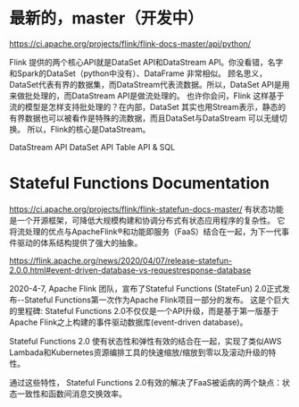 # 最新的，master（开发中）
https://ci.apache.org/projects/flink/flink-docs-master/api/python/

Flink 提供的两个核心API就是DataSet APl和DataStream APl。你没看错，名字和Spark的DataSet（python中没有）、DataFrame 非常相似。
顾名思义，DataSet代表有界的数据集，而DataStream代表流数据。所以，DataSet API是用来做批处理的，而DataStream API是做流处理的。
也许你会问，Flink 这样基于流的模型是怎样支持批处理的？在内部，DataSet 其实也用Stream表示，静态的有界数据也可以被看作是特殊的流数据，而且DataSet与DataStream 可以无缝切换。
所以，Flink的核心是DataStream。

DataStream API
DataSet API
Table API & SQL


# Stateful Functions Documentation
https://ci.apache.org/projects/flink/flink-statefun-docs-master/
有状态功能是一个开源框架，可降低大规模构建和协调分布式有状态应用程序的复杂性。 它将流处理的优点与ApacheFlink®和功能即服务（FaaS）结合在一起，为下一代事件驱动的体系结构提供了强大的抽象。

https://flink.apache.org/news/2020/04/07/release-statefun-2.0.0.html#event-driven-database-vs-requestresponse-database

2020-4-7, Apache Flink 团队，宣布了Stateful Functions (StateFun) 2.0正式发布--Stateful Functions第一次作为Apache Flink项目一部分的发布。
这是个巨大的里程碑: Stateful Functions 2.0不仅仅是一个API升级，而是基于第一版基于Apache Flink之上构建的事件驱动数据库(event-driven database)。

Stateful Functions 2.0 使有状态性和弹性有效的结合在一起，实现了类似AWS Lambada和Kubernetes资源编排工具的快速缩放/缩放到零以及滚动升级的特性。

通过这些特性， Stateful Functions 2.0有效的解决了FaaS被诟病的两个缺点：状态一致性和函数间消息交换效率。

